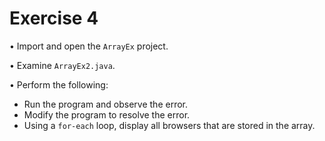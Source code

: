# Exercise 4
• Import and open the `ArrayEx` project.

• Examine `ArrayEx2.java`.

• Perform the following:
- Run the program and observe the error.
- Modify the program to resolve the error.
- Using a `for-each` loop, display all browsers that are stored in the array.
